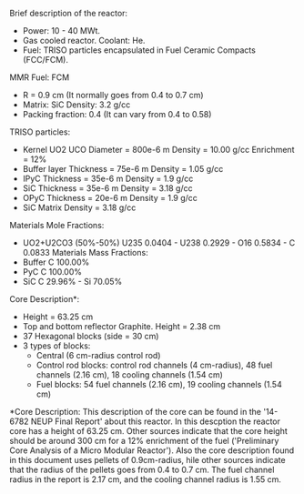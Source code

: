 Brief description of the reactor:
- Power: 10 - 40 MWt.
- Gas cooled reactor. Coolant: He.
- Fuel: TRISO particles encapsulated in Fuel Ceramic Compacts (FCC/FCM).

MMR Fuel: FCM
- R = 0.9 cm (It normally goes from 0.4 to 0.7 cm)
- Matrix: SiC Density: 3.2 g/cc
- Packing fraction: 0.4 (It can vary from 0.4 to 0.58)

TRISO particles:
- Kernel UO2 UCO  Diameter = 800e-6 m  Density = 10.00 g/cc  Enrichment = 12%
- Buffer layer    Thickness = 75e-6 m  Density =  1.05 g/cc
- IPyC            Thickness = 35e-6 m  Density =  1.9  g/cc
- SiC             Thickness = 35e-6 m  Density =  3.18 g/cc
- OPyC            Thickness = 20e-6 m  Density =  1.9  g/cc
- SiC Matrix                           Density =  3.18 g/cc

Materials Mole Fractions:
- UO2+U2CO3 (50%-50%) U235 0.0404 - U238 0.2929 - O16 0.5834 - C 0.0833
Materials Mass Fractions:
- Buffer 		C 100.00%
- PyC   		C 100.00%
- SiC    		C  29.96% - Si 70.05%

Core Description*:
- Height = 63.25 cm
- Top and bottom reflector Graphite. Height = 2.38 cm
- 37 Hexagonal blocks (side = 30 cm)
- 3 types of blocks:
  - Central (6 cm-radius control rod)
  - Control rod blocks: control rod channels (4 cm-radius), 48 fuel channels (2.16 cm), 18 cooling channels (1.54 cm)
  - Fuel blocks: 54 fuel channels (2.16 cm), 19 cooling channels (1.54 cm)

*Core Description: This description of the core can be found in the '14-6782 NEUP Final Report' about this reactor. In this descption the reactor core has a height of 63.25 cm. Other sources indicate that the core height should be around 300 cm for a 12% enrichment of the fuel ('Preliminary Core Analysis of a Micro Modular Reactor'). Also the core description found in this document uses pellets of 0.9cm-radius, hile other sources indicate that the radius of the pellets goes from 0.4 to 0.7 cm. The fuel channel radius in the report is 2.17 cm, and the cooling channel radius is 1.55 cm.